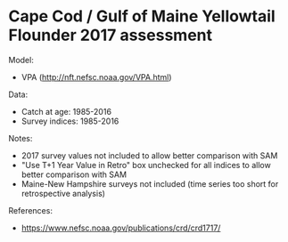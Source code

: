 # Cape Cod / Gulf of Maine Yellowtail Flounder 2017 assessment

Model:
* VPA (http://nft.nefsc.noaa.gov/VPA.html)

Data:
* Catch at age: 1985-2016
* Survey indices: 1985-2016

Notes:
* 2017 survey values not included to allow better comparison with SAM
* "Use T+1 Year Value in Retro" box unchecked for all indices to allow better comparison with SAM
* Maine-New Hampshire surveys not included (time series too short for retrospective analysis)

References:
* https://www.nefsc.noaa.gov/publications/crd/crd1717/


